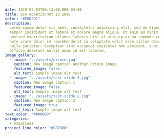 ```yaml
---
date: 2020-07-04T00:13:08.000-04:00
title: Bon Appetit/Hot 10 2018
color: "#F8D2D1"
description:
  Lorem ipsum dolor sit amet, consectetur adipiscing elit, sed do eiusmod
  tempor incididunt ut labore et dolore magna aliqua. Ut enim ad minim veniam, quis
  nostrud exercitation ullamco laboris nisi ut aliquip ex ea commodo consequat. Duis
  aute irure dolor in reprehenderit in voluptate velit esse cillum dolore eu fugiat
  nulla pariatur. Excepteur sint occaecat cupidatat non proident, sunt in culpa qui
  officia deserunt mollit anim id est laborum.
image_gallery:
  - image: "../assets/prince.jpg"
    caption: New image caption another Prince image
    featured_image: false
    alt_text: Sample image alt text
  - image: "../assets/test-slide-1.jpg"
    caption: New image caption 1
    featured_image: false
    alt_text: Sample image alt text
  - image: "../assets/test-slide-2.jpg"
    caption: New image caption 2
    featured_image: true
    alt_text: Sample image alt text
text_color: "#000000"
categories:
  - magazines
project_line_color: "#9879B0"
---
```

